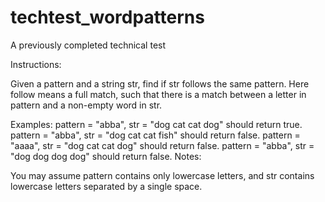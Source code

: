 # techtest_wordpatterns
A previously completed technical test

Instructions:

Given a pattern and a string str, find if str follows the same pattern.
Here follow means a full match, such that there is a match between a letter in pattern and a non-empty word in str.

Examples:
pattern = "abba", str = "dog cat cat dog" should return true.
pattern = "abba", str = "dog cat cat fish" should return false.
pattern = "aaaa", str = "dog cat cat dog" should return false.
pattern = "abba", str = "dog dog dog dog" should return false.
Notes:

You may assume pattern contains only lowercase letters, and str contains lowercase letters separated by a single space.
